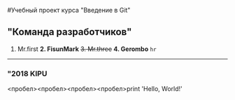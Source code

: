 #Учебный проект курса "Введение в Git"
## "Команда разработчиков"
1. Mr.first
**2. FisunMark**
~~3. Mr.three~~
**4. Gerombo**
`hr`
***

### "2018 KIPU
<пробел><пробел><пробел><пробел>print 'Hello, World!'
